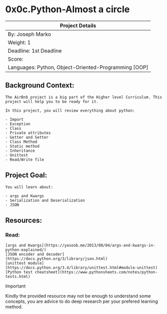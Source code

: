 # 0x0c.Python-Almost a circle

| Project Details                                           | 
| --------------------------------------------------------- |
| By: Joseph Marko                                          |
| Weight: 1                                                 |
| Deadline: 1st Deadline                                    |
| Score:                                                    |
| Languages: Python, Object-Oriented-Programming [OOP]      |

## Background Context:
    The AirBnb project is a big part of the Higher level Curriculum. This project will help you to be ready for it.
    
    In this project, you will review everything about python:

    - Import
    - Exception
    - Class
    - Private attributes
    - Getter and Setter
    - Class Method
    - Static method
    - Inheritance
    - Unittest
    - Read/Write file

## Project Goal:
    You will learn about:

    - args and Kwargs
    - Serialization and Deserialization
    - JSON

## Resources:

### Read:

    [args and Kwargs](https://yasoob.me/2013/08/04/args-and-kwargs-in-python-explained/)
    [JSON encoder and decoder](https://docs.python.org/3/library/json.html)
    [unittest module](https://docs.python.org/3.4/library/unittest.html#module-unittest)
    [Python test cheatsheet](https://www.pythonsheets.com/notes/python-tests.html)

> [!IMPORTANT]
> Kindly the provided resource may not be enough to understand some
> concepts, you are advice to do deep research per your prefered
> learning method.
